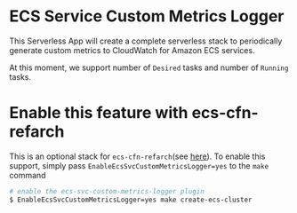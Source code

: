 # ECS Service Custom Metrics Logger
This Serverless App will create a complete serverless stack to periodically generate custom metrics to CloudWatch for Amazon ECS services.

At this moment, we support number of `Desired` tasks and number of `Running` tasks.


# Enable this feature with ecs-cfn-refarch

This is an optional stack for `ecs-cfn-refarch`(see [here](https://github.com/pahud/ecs-cfn-refarch/blob/0888b6898362e289434f5d02308a6551fad0fe4e/cloudformation/ecs.yaml#L313-L322)). To enable this support, simply pass `EnableEcsSvcCustomMetricsLogger=yes` to the `make` command

```bash
# enable the ecs-svc-custom-metrics-logger plugin
$ EnableEcsSvcCustomMetricsLogger=yes make create-ecs-cluster
```
